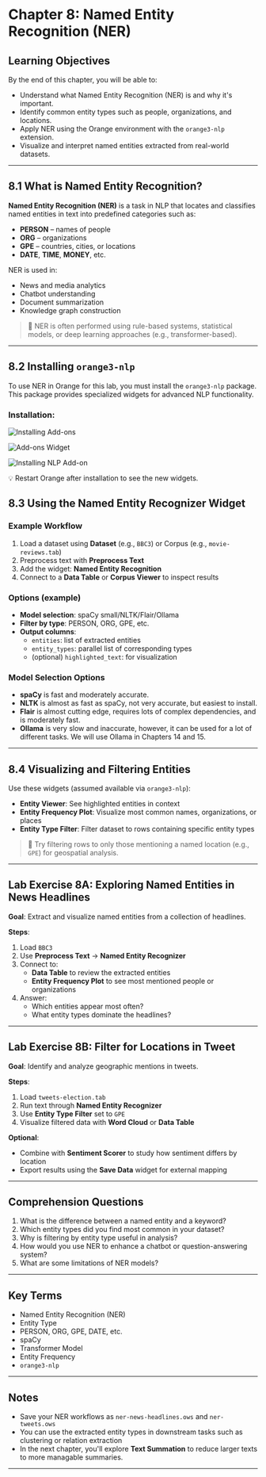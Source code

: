# Chapter 8: Named Entity Recognition (NER)

## Learning Objectives

By the end of this chapter, you will be able to:

- Understand what Named Entity Recognition (NER) is and why it's important.
- Identify common entity types such as people, organizations, and locations.
- Apply NER using the Orange environment with the `orange3-nlp` extension.
- Visualize and interpret named entities extracted from real-world datasets.

---

## 8.1 What is Named Entity Recognition?

**Named Entity Recognition (NER)** is a task in NLP that locates and classifies named entities in text into predefined categories such as:

- **PERSON** – names of people  
- **ORG** – organizations  
- **GPE** – countries, cities, or locations  
- **DATE**, **TIME**, **MONEY**, etc.

NER is used in:

- News and media analytics  
- Chatbot understanding  
- Document summarization  
- Knowledge graph construction

> 🧠 NER is often performed using rule-based systems, statistical models, or deep learning approaches (e.g., transformer-based).

---

## 8.2 Installing `orange3-nlp`

To use NER in Orange for this lab, you must install the `orange3-nlp` package. This package provides specialized widgets for advanced NLP functionality.

### Installation:

![Installing Add-ons](Add-on%20menu.png)

![Add-ons Widget](Text%20Add-on.png)

![Installing NLP Add-on](NLP%20Add-on.png)

💡 Restart Orange after installation to see the new widgets.

## 8.3 Using the Named Entity Recognizer Widget

### Example Workflow

1. Load a dataset using **Dataset** (e.g., `BBC3`) or Corpus (e.g., `movie-reviews.tab`)
2. Preprocess text with **Preprocess Text**
3. Add the widget: **Named Entity Recognition**
4. Connect to a **Data Table** or **Corpus Viewer** to inspect results

### Options (example)

- **Model selection**: spaCy small/NLTK/Flair/Ollama  
- **Filter by type**: PERSON, ORG, GPE, etc.  
- **Output columns**:
  - `entities`: list of extracted entities  
  - `entity_types`: parallel list of corresponding types  
  - (optional) `highlighted_text`: for visualization

### Model Selection Options
- **spaCy** is fast and moderately accurate.  
- **NLTK** is almost as fast as spaCy, not very accurate, but easiest to install.  
- **Flair** is almost cutting edge, requires lots of complex dependencies, and is moderately fast.  
- **Ollama** is very slow and inaccurate, however, it can be used for a lot of different tasks. We will use Ollama in Chapters 14 and 15.  

---

## 8.4 Visualizing and Filtering Entities

Use these widgets (assumed available via `orange3-nlp`):

- **Entity Viewer**: See highlighted entities in context  
- **Entity Frequency Plot**: Visualize most common names, organizations, or places  
- **Entity Type Filter**: Filter dataset to rows containing specific entity types  

> 🧪 Try filtering rows to only those mentioning a named location (e.g., `GPE`) for geospatial analysis.

---

## Lab Exercise 8A: Exploring Named Entities in News Headlines

**Goal**: Extract and visualize named entities from a collection of headlines.

**Steps**:

1. Load `BBC3`
2. Use **Preprocess Text** → **Named Entity Recognizer**
3. Connect to:
   - **Data Table** to review the extracted entities  
   - **Entity Frequency Plot** to see most mentioned people or organizations  
4. Answer:
   - Which entities appear most often?
   - What entity types dominate the headlines?

---

## Lab Exercise 8B: Filter for Locations in Tweet

**Goal**: Identify and analyze geographic mentions in tweets.

**Steps**:

1. Load `tweets-election.tab`
2. Run text through **Named Entity Recognizer**
3. Use **Entity Type Filter** set to `GPE`
4. Visualize filtered data with **Word Cloud** or **Data Table**

**Optional**:

- Combine with **Sentiment Scorer** to study how sentiment differs by location  
- Export results using the **Save Data** widget for external mapping

---

## Comprehension Questions

1. What is the difference between a named entity and a keyword?
2. Which entity types did you find most common in your dataset?
3. Why is filtering by entity type useful in analysis?
4. How would you use NER to enhance a chatbot or question-answering system?
5. What are some limitations of NER models?

---

## Key Terms

- Named Entity Recognition (NER)  
- Entity Type  
- PERSON, ORG, GPE, DATE, etc.  
- spaCy  
- Transformer Model  
- Entity Frequency  
- `orange3-nlp`

---

## Notes

- Save your NER workflows as `ner-news-headlines.ows` and `ner-tweets.ows`  
- You can use the extracted entity types in downstream tasks such as clustering or relation extraction  
- In the next chapter, you'll explore **Text Summation** to reduce larger texts to more managable summaries.

---


